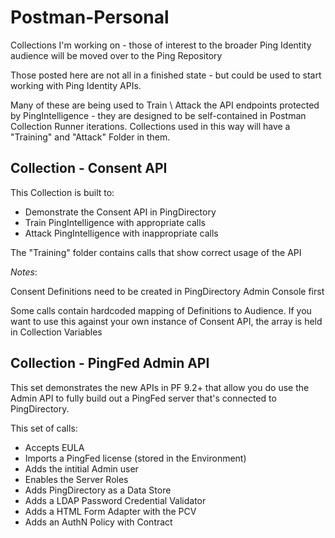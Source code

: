 # Postman-Personal
Collections I'm working on - those of interest to the broader Ping Identity audience will be moved over to the Ping Repository

Those posted here are not all in a finished state - but could be used to start working with Ping Identity APIs.

Many of these are being used to Train \ Attack the API endpoints protected by PingIntelligence - they are designed to be self-contained in Postman Collection Runner iterations. Collections used in this way will have a "Training" and "Attack" Folder in them.

## Collection - Consent API

This Collection is built to:

* Demonstrate the Consent API in PingDirectory
* Train PingIntelligence with appropriate calls
* Attack PingIntelligence with inappropriate calls

The "Training" folder contains calls that show correct usage of the API

*Notes*: 

Consent Definitions need to be created in PingDirectory Admin Console first

Some calls contain hardcoded mapping of Definitions to Audience. If you want to use this against your own instance of Consent API, the array is held in Collection Variables

## Collection - PingFed Admin API

This set demonstrates the new APIs in PF 9.2+ that allow you do use the Admin API to fully build out a PingFed server that's connected to PingDirectory.

This set of calls:
* Accepts EULA
* Imports a PingFed license (stored in the Environment)
* Adds the intitial Admin user
* Enables the Server Roles
* Adds PingDirectory as a Data Store
* Adds a LDAP Password Credential Validator
* Adds a HTML Form Adapter with the PCV
* Adds an AuthN Policy with Contract
